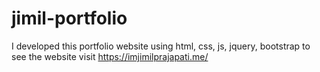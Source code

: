 # jimil-portfolio
I developed this portfolio website using html, css, js, jquery, bootstrap to see the website visit https://imjimilprajapati.me/ 
